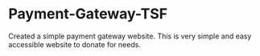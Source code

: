 # Payment-Gateway-TSF
Created a simple payment gateway website. This is very simple and easy accessible website to donate for needs.
